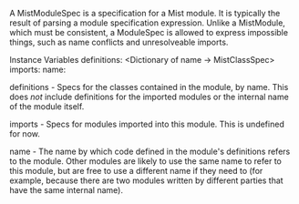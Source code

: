 A MistModuleSpec is a specification for a Mist module. It is typically the result of parsing a module specification expression. Unlike a MistModule, which must be consistent, a ModuleSpec is allowed to express impossible things, such as name conflicts and unresolveable imports. 

Instance Variables
	definitions:		<Dictionary of name -> MistClassSpec>
	imports:		<OrderedCollection of MistModuleImportSpec>
	name:		<String>

definitions
	- Specs for the classes contained in the module, by name. This does *not* include definitions for the imported modules or the internal name of the module itself.

imports
	- Specs for modules imported into this module. This is undefined for now.

name
	- The name by which code defined in the module's definitions refers to the module. Other modules are likely to use the same name to refer to this module, but are free to use a different name if they need to (for example, because there are two modules written by different parties that have the same internal name).